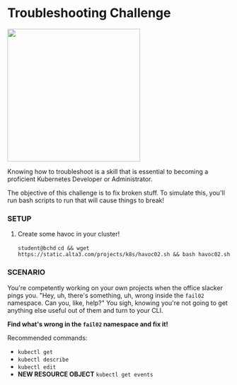# Troubleshooting Challenge

<img src="https://kubernetes.io/images/blog/2018-09-06-2018-steering-committee-election-cycle-kicks-off/sc-elections.png" width="300"/>

Knowing how to troubleshoot is a skill that is essential to becoming a proficient Kubernetes Developer or Administrator.

The objective of this challenge is to fix broken stuff. To simulate this, you'll run bash scripts to run that will cause things to break!

### SETUP

1. Create some havoc in your cluster! 

    `student@bchd` `cd && wget https://static.alta3.com/projects/k8s/havoc02.sh && bash havoc02.sh`
    
### SCENARIO

You're competently working on your own projects when the office slacker pings you. "Hey, uh, there's something, uh, wrong inside the `fail02` namespace. Can you, like, help?" You sigh, knowing you're not going to get anything else useful out of them and turn to your CLI.

**Find what's wrong in the `fail02` namespace and fix it!**

Recommended commands:

- `kubectl get`
- `kubectl describe`
- `kubectl edit`
- **NEW RESOURCE OBJECT** `kubectl get events`
